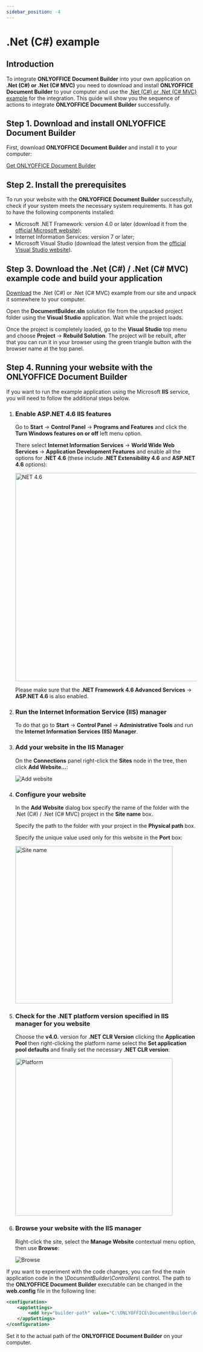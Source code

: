 ```yaml
---
sidebar_position: -4
---
```


# .Net (C#) example

## Introduction

To integrate **ONLYOFFICE Document Builder** into your own application on **.Net (C#) or .Net (C# MVC)** you need to download and install **ONLYOFFICE Document Builder** to your computer and use the [.Net (C#) or .Net (C# MVC) example](./overview.md) for the integration. This guide will show you the sequence of actions to integrate **ONLYOFFICE Document Builder** successfully.

## Step 1. Download and install ONLYOFFICE Document Builder

First, download **ONLYOFFICE Document Builder** and install it to your computer:

[Get ONLYOFFICE Document Builder](https://www.onlyoffice.com/download-builder.aspx?from=api)

## Step 2. Install the prerequisites

To run your website with the **ONLYOFFICE Document Builder** successfully, check if your system meets the necessary system requirements. It has got to have the following components installed:

- Microsoft .NET Framework: version 4.0 or later (download it from the [official Microsoft website](https://www.microsoft.com/en-US/download/details.aspx?id=30653));
- Internet Information Services: version 7 or later;
- Microsoft Visual Studio (download the latest version from the [official Visual Studio website](https://www.visualstudio.com/downloads/download-visual-studio-vs)).

## Step 3. Download the .Net (C#) / .Net (C# MVC) example code and build your application

[Download](./overview.md) the .Net (C#) or .Net (C# MVC) example from our site and unpack it somewhere to your computer.

Open the **DocumentBuilder.sln** solution file from the unpacked project folder using the **Visual Studio** application. Wait while the project loads.

Once the project is completely loaded, go to the **Visual Studio** top menu and choose **Project** -> **Rebuild Solution**. The project will be rebuilt, after that you can run it in your browser using the green triangle button with the browser name at the top panel.

## Step 4. Running your website with the ONLYOFFICE Document Builder

If you want to run the example application using the Microsoft **IIS** service, you will need to follow the additional steps below.

1. ### Enable ASP.NET 4.6 IIS features

   Go to **Start** -> **Control Panel** -> **Programs and Features** and click the **Turn Windows features on or off** left menu option.

   There select **Internet Information Services** -> **World Wide Web Services** -> **Application Development Features** and enable all the options for **.NET 4.6** (these include **.NET Extensibility 4.6** and **ASP.NET 4.6** options):

   <img alt="NET 4.6" src="/assets/images/docbuilder/csharp/net46.png" width="550px" />

   Please make sure that the **.NET Framework 4.6 Advanced Services** -> **ASP.NET 4.6** is also enabled.

2. ### Run the Internet Information Service (IIS) manager

   To do that go to **Start** -> **Control Panel** -> **Administrative Tools** and run the **Internet Information Services (IIS) Manager**.

3. ### Add your website in the IIS Manager

   On the **Connections** panel right-click the **Sites** node in the tree, then click **Add Website...**:

   ![Add website](/assets/images/docbuilder/csharp/add.png)

4. ### Configure your website

   In the **Add Website** dialog box specify the name of the folder with the .Net (C#) / .Net (C# MVC) project in the **Site name** box.

   Specify the path to the folder with your project in the **Physical path** box.

   Specify the unique value used only for this website in the **Port** box:

   <img alt="Site name" src="/assets/images/docbuilder/csharp/sitename.png" width="416px" />

5. ### Check for the .NET platform version specified in IIS manager for you website

   Choose the **v4.0.** version for **.NET CLR Version** clicking the **Application Pool** then right-clicking the platform name select the **Set application pool defaults** and finally set the necessary **.NET CLR version**:

   <img alt="Platform" src="/assets/images/docbuilder/csharp/platform.png" width="416px" />

6. ### Browse your website with the IIS manager

   Right-click the site, select the **Manage Website** contextual menu option, then use **Browse**:

   ![Browse](/assets/images/docbuilder/csharp/browse.png)

If you want to experiment with the code changes, you can find the main application code in the *\DocumentBuilder\Controllers\\* control. The path to the **ONLYOFFICE Document Builder** executable can be changed in the **web.config** file in the following line:

``` xml
<configuration>
    <appSettings>
        <add key="builder-path" value="C:\ONLYOFFICE\DocumentBuilder\docbuilder.exe" />
    </appSettings>
</configuration>
```

Set it to the actual path of the **ONLYOFFICE Document Builder** on your computer.
